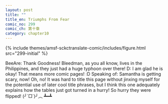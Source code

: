 ```yaml
---
layout: post
title: ""
title_en: Triumphs From Fear
comic_no: 299
comic_ch: 第十章
category: chapter10
---
```

{% include themes/amsf-sckctranslate-comic/includes/figure.html src="299-initial" %}

BeeAre: Thank Goodness! Bleedman, as you all know, lives in the Philippines, and they just had a huge typhoon over there! D: I am glad he is okay! That means more comic pages! :D Speaking of: Samantha is getting scary, now! Oh, no! It was hard to title this page without jinxing myself for the potential use of later cool title phrases, but I think this one adequately explains how the tables just got turned in a hurry! So hurry they were flipped! (╯`□´)╯︵ ┻━┻
